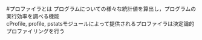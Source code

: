 #プロファイラとは
プログラムについての様々な統計値を算出し，プログラムの実行効率を調べる機能  
cProfile, profile, pstatsモジュールによって提供されるプロファイラは決定論的プロファイリングを行う  
